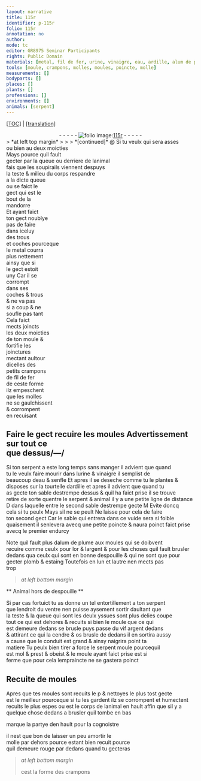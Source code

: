 ```yaml
---
layout: narrative
title: 115r
identifier: p-115r
folio: 115r
annotation: no
author:
mode: tc
editor: GR8975 Seminar Participants
rights: Public Domain
materials: [metal, fil de fer, urine, vinaigre, eau, ardille, alum de plume, or, argent, plomb, estaing, vif argent, cendre, os brusle]
tools: [moule, crampons, molles, moules, poincte, molle]
measurements: []
bodyparts: []
places: []
plants: []
professions: []
environments: []
animals: [serpent]
---
```


<p><a href="{{ site.baseurl }}/diplomatic/">[TOC]</a> | <a href="{{ site.baseurl }}/texts/p-115r_tl/" target="_blank">[translation]</a></p><div class="folio" align="center">- - - - - <a href="http://gallica.bnf.fr/ark:/12148/btv1b10500001g/f235.image" target="_blank"><img src="https://cu-mkp.github.io/2017-workshop-edition/assets/photo-icon.png" alt="folio image: " style="display:inline-block; margin-bottom:-3px;"/>115r</a> - - - - - </div>  
> *at left top margin*
> 
> 
>  
*[continued]*
   @ Si tu veulx qui sera asses<br/> ou bien au deux moicties<br/> Mays pource quil fault<br/> gecter par la queue ou derriere de lanimal<br/> fais que les soupirails viennent despuys<br/> la teste & milieu du corps respandre<br/> a la dicte queue<br/> ou se faict le<br/> gect qui est le<br/> bout de la<br/> <span class="mu">mandorre</span><br/> Et ayant faict<br/> ton gect noublye<br/> pas de faire<br/> dans iceluy<br/> des trous<br/> et coches pourceque<br/> le <span class="m">metal</span> courra<br/> plus nettement<br/> ainsy que si<br/> le gect estoit<br/> uny Car il se<br/> corrompt<br/> dans ses<br/> coches & trous<br/> & ne va pas<br/> si a coup & ne<br/> soufle pas tant<br/> Cela faict<br/> <span class="del">mects</span> joincts<br/> les deux moicties<br/> de ton <span class="tl">moule</span> &<br/> fortifie les<br/> joinctures<br/> mectant aultour<br/> dicelles des<br/> petits <span class="tl">crampons</span><br/> de <span class="m">fil de fer</span><br/> de ceste forme<br/> ilz empeschent<br/> que les <span class="tl">molles</span><br/> ne se gaulchissent<br/> & corrompent<br/> en recuisant
 
  

## <span class="del">Faire le gect recuire les <span class="tl">moules</span> </span> Advertissement sur tout ce<br/> que dessus/—/

 
Si ton <span class="al">serpent</span> a este long temps sans manger il advient que quand<br/> tu le veulx faire mourir dans l<span class="m">urine</span> & <span class="m">vinaigre</span> il semplist de<br/> beaucoup d<span class="m">eau</span> & senfle Et apres il se deseche comme tu le plantes &<br/> disposes sur la tourtelle d<span class="m">ardille</span> et apres il advient que quand tu<br/> as gecte ton sable destrempe dessus & quil ha faict prise il se trouve<br/> retire de sorte quentre le <span class="al">serpent</span> & animal il y a une petite ligne de distance<br/> <span class="del">D</span> dans laquelle entre le second sable destrempe gecte <span class="del">M</span> Evite doncq<br/> cela si tu peulx Mays sil ne se peult Ne laisse pour cela de faire<br/> ton second gect Car le sable qui entrera dans ce vuide sera si foible<br/> quaisement il senlevera avecq une petite <span class="tl">poincte</span> & naura poinct faict prise<br/> avecq le premier endurcy
 
Note quil fault plus d<span class="m">alum de plume</span> aux <span class="tl">moules</span> qui se doibvent<br/> recuire comme ceulx pour l<span class="m">or</span> & l<span class="m">argent</span> & pour les choses quil fault brusler<br/> dedans qua ceulx qui sont en bonne despouille & qui ne sont que pour<br/> gecter <span class="m">plomb</span> & <span class="m">estaing</span> Toutefois en lun et lautre nen mects pas<br/> trop
 
 
> *at left bottom margin*
> 
> 
>   

** Animal hors de despouille **

 
Si par cas fortuict tu as donne un tel entortillement a ton <span class="al">serpent</span><br/> que lendroit du ventre nen puisse aysement sortir daultant que<br/> la teste & la queue qui sont les deulx yssues sont plus delies coupe<br/> tout ce qui est dehores & recuits si bien le <span class="tl">moule</span> que ce qui<br/> est demeure dedans se brusle puys passe du <span class="m">vif argent</span> dedans<br/> & attirant <span class="del">ce qui</span> la <span class="m">cendre</span> & <span class="m">os brusle</span> de dedans il en sortira aussy<br/> a cause que le conduit est grand & ainsy naigrira point ta<br/> matiere Tu peulx bien tirer a force le <span class="al">serpent</span> moule pourcequil<br/> est mol & prest & obeist & le <span class="tl">moule</span> ayant faict prise est si<br/> ferme que pour cela lempraincte ne se gastera poinct
   
 
  

## Recuite de <span class="tl">moules</span>

 
Apres que tes <span class="tl">moules</span> sont recuits <span class="del">le p</span> & nettoyes le plus tost gecte<br/> est le meilleur pourceque si tu les gardent ilz se corrompent et humectent<br/> recuits le plus espes ou est le corps de lanimal en hault affin que sil y a<br/> quelque chose dedans a brusler quil tombe en bas
 
marque la partye den hault pour la cognoistre
 
il nest que bon de laisser un peu amortir le<br/> <span class="tl">molle</span> par dehors <span class="del">pource</span> estant bien recuit pource<br/> quil demeure rouge par dedans quand tu gecteras
 
> *at left bottom margin*
> 
> 
>   cest la forme des <span class="tl">crampons</span>
  

